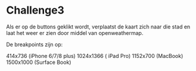 # Challenge3

Als er op de buttons geklikt wordt, verplaatst de kaart zich naar die stad en laat
het weer er zien door middel van openweathermap.

De breakpoints zijn op:

414x736 (iPhone 6/7/8 plus) 1024x1366 ( iPad Pro) 1152x700 (MacBook) 1500x1000 (Surface Book)
